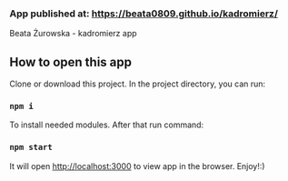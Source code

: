 ### App published at: https://beata0809.github.io/kadromierz/

Beata Żurowska - kadromierz app 

## How to open this app

Clone or download this project. In the project directory, you can run:

### `npm i`

To install needed modules. After that run command:

### `npm start`

It will open [http://localhost:3000](http://localhost:3000) to view app in the browser.
Enjoy!:)

